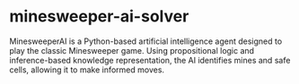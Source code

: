# minesweeper-ai-solver
MinesweeperAI is a Python-based artificial intelligence agent designed to play the classic Minesweeper game. Using propositional logic and inference-based knowledge representation, the AI identifies mines and safe cells, allowing it to make informed moves. 
